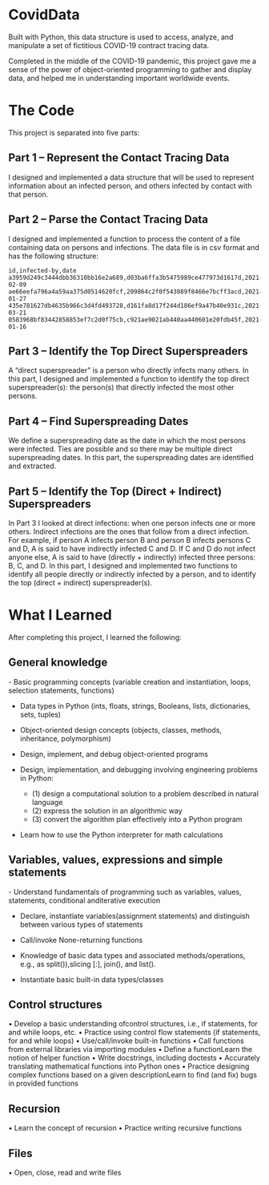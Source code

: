 <h1>CovidData</h1>

Built with Python, this data structure is used to access, analyze, and manipulate a set of fictitious COVID-19 contract tracing data.

Completed in the middle of the COVID-19 pandemic, this project gave me a sense of the power of object-oriented programming to gather and display data, and helped me in understanding important worldwide events. 

<h1>The Code</h1>

This project is separated into five parts: 

<h2>Part 1 – Represent the Contact Tracing Data</h2>
I designed and implemented a data structure that will be used to represent information about an infected person, and others infected by contact with that person.

<h2>Part 2 – Parse the Contact Tracing Data</h2>
I designed and implemented a function to process the content of a file containing data on persons and infections. The data file is in csv format and has the following structure:

    id,infected-by,date a3959d249c3444dbb36310bb16e2a689,d03ba6ffa3b5475989ce477973d1617d,2021-02-09 ae66eefa796a4a59aa375d0514620fcf,209864c2f0f543089f8466e7bcff3acd,2021-01-27 435e781627db4635b966c3d4fd493728,d161fa8d17f244d186ef9a47b40e931c,2021-03-21 0583968bf83442858853ef7c2d0f75cb,c921ae9021ab440aa440601e20fdb45f,2021-01-16

<h2>Part 3 – Identify the Top Direct Superspreaders</h2>
A “direct superspreader” is a person who directly infects many others. In this part, I designed and implemented a function to identify the top direct superspreader(s): the person(s) that directly infected the most other persons.

<h2>Part 4 – Find Superspreading Dates</h2>
We define a superspreading date as the date in which the most persons were infected. Ties are possible and so there may be multiple direct superspreading dates. In this part, the superspreading dates are identified and extracted. 

<h2>Part 5 – Identify the Top (Direct + Indirect) Superspreaders</h2>
In Part 3 I looked at direct infections: when one person infects one or more others. Indirect infections are the ones that follow from a direct infection. For example, if person A infects person B and person B infects persons C and D, A is said to have indirectly infected C and D. If C and D do not infect anyone else, A is said to have (directly + indirectly) infected three persons: B, C, and D. In this part, I designed and implemented two functions to identify all people directly or indirectly infected by a person, and to identify the top (direct + indirect) superspreader(s).

<h1>What I Learned</h1>
After completing this project, I learned the following:

<h2>General knowledge</h2>
- Basic programming concepts (variable creation and instantiation, loops, selection statements, functions)

- Data types in Python (ints, floats, strings, Booleans, lists, dictionaries, sets, tuples)

- Object-oriented design concepts (objects, classes, methods, inheritance, polymorphism)
- Design, implement, and debug object-oriented programs

- Design, implementation, and debugging involving engineering problems in Python: 
    - (1) design a computational solution to a problem described in natural language
    - (2) express the solution in an algorithmic way
    - (3) convert the algorithm plan effectively into a Python program

- Learn how to use the Python interpreter for math calculations

<h2>Variables, values, expressions and simple statements</h2>
- Understand fundamentals of programming such as variables, values, statements, conditional anditerative execution

- Declare, instantiate variables(assignment statements) and distinguish between various types of statements

- Call/invoke None-returning functions

- Knowledge of basic data types and associated methods/operations, e.g., as split()),slicing [:], join(), and list().

- Instantiate basic built-in data types/classes

<h2>Control structures</h2>
• Develop a basic understanding ofcontrol structures, i.e., if statements, for and while loops, etc.
• Practice using control flow statements (if statements, for and while loops)
• Use/call/invoke built-in functions
• Call functions from external libraries via importing modules
• Define a functionLearn the notion of helper function
• Write docstrings, including doctests
• Accurately translating mathematical functions into Python ones
• Practice designing complex functions based on a given descriptionLearn to find (and fix) bugs in provided functions

<h2>Recursion</h2>
• Learn the concept of recursion
• Practice writing recursive functions

<h2>Files</h2>
• Open, close, read and write files
